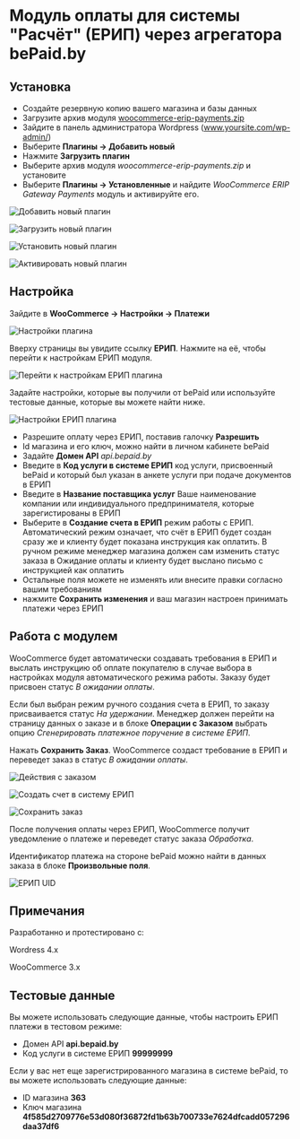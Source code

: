 # Модуль оплаты для системы "Расчёт" (ЕРИП) через агрегатора bePaid.by

## Установка

  - Создайте резервную копию вашего магазина и базы данных
  - Загрузите архив модуля [woocommerce-erip-payments.zip](https://github.com/beGateway/woocommerce-erip-payment-module/raw/master/woocommerce-erip-payments.zip)
  - Зайдите в панель администратора Wordpress (www.yoursite.com/wp-admin/)
  - Выберите __Плагины -> Добавить новый__
  - Нажмите __Загрузить плагин__
  - Выберите архив модуля _woocommerce-erip-payments.zip_ и установите
  - Выберите __Плагины -> Установленные__ и найдите _WooCommerce ERIP Gateway Payments_ модуль и активируйте его.

![Добавить новый плагин](https://github.com/beGateway/woocommerce-erip-payment-module/raw/master/doc/01_7.jpg)

![Загрузить новый плагин](https://github.com/beGateway/woocommerce-erip-payment-module/raw/master/doc/01_6.jpg)

![Установить новый плагин](https://github.com/beGateway/woocommerce-erip-payment-module/raw/master/doc/01_5.jpg)

![Активировать новый плагин](https://github.com/beGateway/woocommerce-erip-payment-module/raw/master/doc/01_4.jpg)

## Настройка

Зайдите в **WooCommerce -> Настройки -> Платежи**

![Настройки плагина](https://github.com/beGateway/woocommerce-erip-payment-module/raw/master/doc/01_3.jpg)

Вверху страницы вы увидите ссылку __ЕРИП__. Нажмите на её, чтобы перейти к настройкам ЕРИП модуля.

![Перейти к настройкам ЕРИП плагина](https://github.com/beGateway/woocommerce-erip-payment-module/raw/master/doc/01_2.jpg)

Задайте настройки, которые вы получили от bePaid или используйте тестовые данные, которые вы можете найти ниже.

![Настройки ЕРИП плагина](https://github.com/beGateway/woocommerce-erip-payment-module/raw/master/doc/01_1.jpg)


  - Разрешите оплату через ЕРИП, поставив галочку **Разрешить**
  - Id магазина и его ключ, можно найти в личном кабинете bePaid
  - Задайте **Домен API** _api.bepaid.by_
  - Введите в **Код услуги в системе ЕРИП** код услуги, присвоенный bePaid и который был указан в анкете услуги при подаче документов в ЕРИП
  - Введите в **Название поставщика услуг** Ваше наименование компании или индивидуального предпринимателя, которые зарегистированы в ЕРИП
  - Выберите в **Создание счета в ЕРИП** режим работы с ЕРИП. Автоматический режим означает, что счёт в ЕРИП будет создан сразу же и клиенту будет показана инструкция как оплатить. В ручном режиме менеджер магазина должен сам изменить статус заказа в Ожидание оплаты и клиенту будет выслано письмо с инструкцией как оплатить
  - Остальные поля можете не изменять или внесите правки согласно вашим требованиям
  - нажмите **Сохранить изменения** и ваш магазин настроен принимать платежи через ЕРИП

## Работа с модулем

WooCommerce будет автоматически создавать требования в ЕРИП и выслать инструкцию об оплате покупателю в случае выбора в настройках модуля автоматического режима работы. Заказу будет присвоен статус _В ожидании оплаты_.

Если был выбран режим ручного создания счета в ЕРИП, то заказу присваивается статус _На удержании_. Менеджер должен перейти на страницу данных о заказе и в блоке **Операции с Заказом** выбрать опцию _Сгенерировать платежное поручение в системе ЕРИП_.

Нажать **Сохранить Заказ**. WooCommerce создаст требование в ЕРИП и переведет заказ в статус _В ожидании оплаты_.

![Действия с заказом](https://github.com/beGateway/woocommerce-erip-payment-module/raw/master/doc/create_erip_1.jpg)

![Создать счет в систему ЕРИП](https://github.com/beGateway/woocommerce-erip-payment-module/raw/master/doc/create_erip_3.jpg)

![Сохранить заказ](https://github.com/beGateway/woocommerce-erip-payment-module/raw/master/doc/create_erip_2.jpg)

После получения оплаты через ЕРИП, WooCommerce получит уведомление о платеже и переведет статус заказа _Обработка_.

Идентификатор платежа на стороне bePaid можно найти в данных заказа в блоке __Произвольные поля__.

![ЕРИП UID](https://github.com/beGateway/woocommerce-erip-payment-module/raw/master/doc/erip-uid_1.jpg)

## Примечания

Разработанно и протестировано с:

Wordress 4.x

WooCommerce 3.x

## Тестовые данные

Вы можете использовать следующие данные, чтобы настроить ЕРИП платежи в тестовом режиме:

  - Домен API **api.bepaid.by**
  - Код услуги в системе ЕРИП **99999999**

Если у вас нет еще зарегистрированного магазина в системе bePaid, то вы можете использовать следующие данные:

  - ID магазина **363**
  - Ключ магазина **4f585d2709776e53d080f36872fd1b63b700733e7624dfcadd057296daa37df6**
